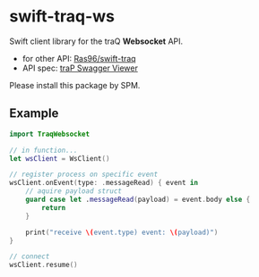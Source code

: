 # swift-traq-ws

Swift client library for the traQ **Websocket** API.

- for other API: [Ras96/swift-traq](https://github.com/traPtitech/swift-traq)
- API spec: [traP Swagger Viewer](https://apis.trap.jp/#/notification/ws)

Please install this package by SPM.

## Example

```swift
import TraqWebsocket

// in function...
let wsClient = WsClient()

// register process on specific event
wsClient.onEvent(type: .messageRead) { event in
    // aquire payload struct
    guard case let .messageRead(payload) = event.body else {
        return
    }

    print("receive \(event.type) event: \(payload)")
}

// connect
wsClient.resume()
```
